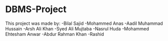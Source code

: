 # DBMS-Project
This project was made by:
-Bilal Sajid
-Mohammed Anas
-Aadil Muhammad Hussain
-Arsh Ali Khan
-Syed Ali Mujtaba
-Nasrul Huda
-Mohammed Ehtesham Anwar
-Abdur Rahman Khan
-Rashid
